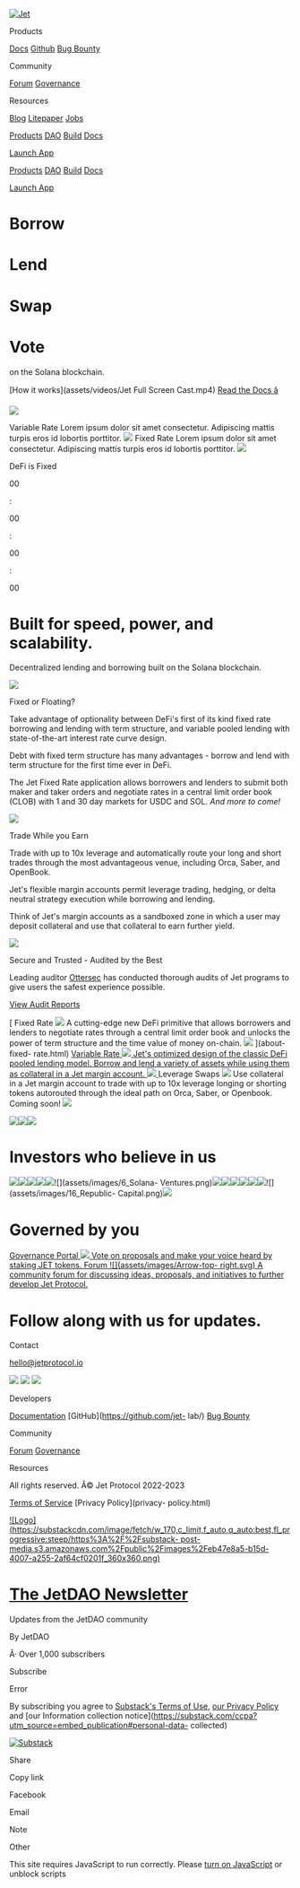 [![Jet](assets/images/Jetwhitelogo.png)](index.html)

Products

[Docs](https://docs.jetprotocol.io/jet-protocol/)
[Github](https://github.com/jet-lab/) [Bug
Bounty](https://immunefi.com/bounty/jetprotocol/)

Community

[Forum](https://forum.jetprotocol.io/)
[Governance](https://govern.jetassociation.org/)

Resources

[Blog](blog.html) [Litepaper](documents/litepaper-v0.0.1.pdf)
[Jobs](https://www.jetprotocol.io/jobs)

[Products](products.html) [DAO](dao.html) [Build](build.html)
[Docs](http://docs.jetprotocol.io/)

[Launch App](http://app.jetprotocol.io)

[Products](products.html) [DAO](dao.html) [Build](build.html)
[Docs](http://docs.jetprotocol.io/)

[Launch App](https://app.jetprotocol.io/)

# Borrow

# Lend

# Swap

# Vote

on the Solana blockchain.

[How it works](assets/videos/Jet Full Screen Cast.mp4) [Read the Docs
â](https://docs.jetprotocol.io/jet-protocol/)

![](assets/images/Bg.png)

Variable Rate Lorem ipsum dolor sit amet consectetur. Adipiscing mattis turpis
eros id lobortis porttitor.  ![](assets/images/diagramfrme.svg) Fixed Rate
Lorem ipsum dolor sit amet consectetur. Adipiscing mattis turpis eros id
lobortis porttitor.  ![](assets/images/diagramfrme.svg)

DeFi is Fixed

00

:

00

:

00

:

00

# Built for speed, power, and scalability.

Decentralized lending and borrowing built on the Solana blockchain.

![](assets/images/Account-Makeup-Icons.svg)

Fixed or Floating?

Take advantage of optionality between DeFi's first of its kind fixed rate
borrowing and lending with term structure, and variable pooled lending with
state-of-the-art interest rate curve design.  
  
Debt with fixed term structure has many advantages - borrow and lend with term
structure for the first time ever in DeFi.  
  
The Jet Fixed Rate application allows borrowers and lenders to submit both
maker and taker orders and negotiate rates in a central limit order book
(CLOB) with 1 and 30 day markets for USDC and SOL. _And more to come!_

![](assets/images/Account-Makeup-Icons.svg)

Trade While you Earn

Trade with up to 10x leverage and automatically route your long and short
trades through the most advantageous venue, including Orca, Saber, and
OpenBook.  
  
Jet's flexible margin accounts permit leverage trading, hedging, or delta
neutral strategy execution while borrowing and lending.  
  
Think of Jet's margin accounts as a sandboxed zone in which a user may deposit
collateral and use that collateral to earn further yield.

![](assets/images/Account-Makeup-Icons.svg)

Secure and Trusted - Audited by the Best

Leading auditor [Ottersec](https://osec.io/) has conducted thorough audits of
Jet programs to give users the safest experience possible.

[View Audit Reports](https://docs.jetprotocol.io/jet-protocol/audit-reports)

[ Fixed Rate ![](assets/images/Arrow-top-right.svg) A cutting-edge new DeFi
primitive that allows borrowers and lenders to negotiate rates through a
central limit order book and unlocks the power of term structure and the time
value of money on-chain.  ![](assets/images/Fixed-Term.png) ](about-fixed-
rate.html) [ Variable Rate ![](assets/images/Arrow-top-right.svg) Jet's
optimized design of the classic DeFi pooled lending model. Borrow and lend a
variety of assets while using them as collateral in a Jet margin account.
![](assets/images/Jet-Pool.png) ](about-variable-rate.html) Leverage Swaps
![](assets/images/Arrow-top-right.svg) Use collateral in a Jet margin account
to trade with up to 10x leverage longing or shorting tokens autorouted through
the ideal path on Orca, Saber, or Openbook.  Coming soon!
![](assets/images/Swaps-to-PS2x.png)

![](assets/images/leftblock.png)![](assets/images/middleblock.png)![](assets/images/rightblock.png)

# Investors who believe in us

![](assets/images/1_Paradigm.png)![](assets/images/5_Reciprocal_new.png)![](assets/images/2_MGNR.png)![](assets/images/3_SINO.png)![](assets/images/4_CMS.png)![](assets/images/6_Solana-
Ventures.png)![](assets/images/9_Parafi.png)![](assets/images/10_Robot.png)![](assets/images/12_Kenetic.png)![](assets/images/13_Stablenode.png)![](assets/images/14_GSR.png)![](assets/images/15_AscendEx.png)![](assets/images/16_Republic-
Capital.png)![](assets/images/UDHC.png)

# Governed by you

[ Governance Portal ![](assets/images/Arrow-top-right.svg) Vote on proposals
and make your voice heard by staking JET tokens.
](https://govern.jetassociation.org/#/) [ Forum ![](assets/images/Arrow-top-
right.svg) A community forum for discussing ideas, proposals, and initiatives
to further develop Jet Protocol.  ](https://forum.jetprotocol.io/)

# Follow along with us for updates.

Contact

[hello@jetprotocol.io](mailto:hello@jetprotocol.io?subject=Hey%20there!)

[![](assets/images/icon_Twitter.svg)](https://twitter.com/jetprotocol)
[![](assets/images/icon_Discord.svg)](https://discord.gg/RW2hsqwfej)
[![](assets/images/icon_Medium.svg)](https://medium.com/jetprotocol)

Developers

[Documentation](https://docs.jetprotocol.io/) [GitHub](https://github.com/jet-
lab/) [Bug Bounty](https://immunefi.com/bounty/jetprotocol/)

Community

[Forum](https://forum.jetprotocol.io/)
[Governance](https://govern.jetassociation.org/)

Resources

All rights reserved. Â© Jet Protocol 2022-2023

[Terms of Service](terms-of-service.html) [Privacy Policy](privacy-
policy.html)

[![Logo](https://substackcdn.com/image/fetch/w_170,c_limit,f_auto,q_auto:best,fl_progressive:steep/https%3A%2F%2Fsubstack-
post-
media.s3.amazonaws.com%2Fpublic%2Fimages%2Feb47e8a5-b15d-4007-a255-2af64cf0201f_360x360.png)](https://jetprotocol.substack.com/)

# [The JetDAO Newsletter](https://jetprotocol.substack.com/)

Updates from the JetDAO community

By JetDAO

Â· Over 1,000 subscribers

Subscribe

Error

By subscribing you agree to [Substack's Terms of
Use](https://jetprotocol.substack.com/tos?utm_source=embed_publication), [our
Privacy
Policy](https://jetprotocol.substack.com/privacy?utm_source=embed_publication)
and [our Information collection
notice](https://substack.com/ccpa?utm_source=embed_publication#personal-data-
collected)

[![Substack](https://substackcdn.com/image/fetch/w_200,c_limit,f_auto,q_auto:good,fl_progressive:steep/https%3A%2F%2Fsubstack.com%2Fimg%2Fsubstack_wordmark.black.png)](https://substack.com/?utm_source=embed&utm_content=jetprotocol)

Share

Copy link

Facebook

Email

Note

Other

This site requires JavaScript to run correctly. Please [turn on
JavaScript](https://enable-javascript.com/) or unblock scripts

